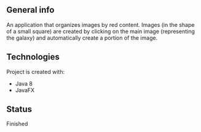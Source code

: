 ## General info
An application that organizes images by red content. Images (in the shape of a small square) are created by clicking on the main image (representing the galaxy) and automatically create a portion of the image.
	
## Technologies
Project is created with:
* Java 8
* JavaFX

## Status
Finished
